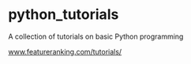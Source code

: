 # python_tutorials

A collection of tutorials on basic Python programming

www.featureranking.com/tutorials/
